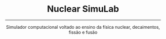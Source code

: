 <h1 align="center">Nuclear SimuLab</h1>
<hr>
<p align="center"> Simulador computacional voltado ao ensino da física nuclear, decaimentos, fissão e fusão</p>
<div align="center">
  <img src=""></div>
